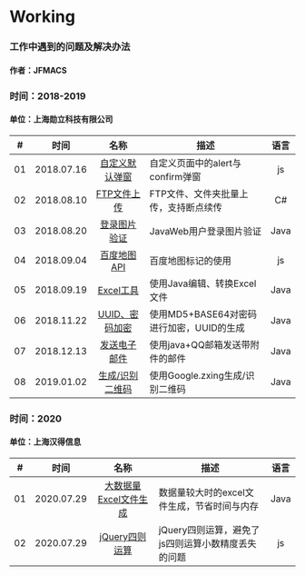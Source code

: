 # Working

### 工作中遇到的问题及解决办法
#### 作者：JFMACS

### 时间：2018-2019

#### 单位：上海勋立科技有限公司

|#|时间|名称|描述|语言|
|--|--------|:-------:|------|:---:|
|01|2018.07.16|[自定义默认弹窗](/2018-2019/PopUp)|自定义页面中的alert与confirm弹窗|js|
|02|2018.08.10|[FTP文件上传](/2018-2019/UploadFiles-FTP)|FTP文件、文件夹批量上传，支持断点续传|C#|
|03|2018.08.20|[登录图片验证](/2018-2019/ValidateCode)|JavaWeb用户登录图片验证|Java|
|04|2018.09.04|[百度地图API](/2018-2019/BaiduMap)|百度地图标记的使用|js|
|05|2018.09.19|[Excel工具](/2018-2019/ExcelUtil)|使用Java编辑、转换Excel文件|Java|
|06|2018.11.22|[UUID、密码加密](/2018-2019/Md5AndBase64.java)|使用MD5+BASE64对密码进行加密，UUID的生成|Java|
|07|2018.12.13|[发送电子邮件](/2018-2019/SendEmail.java)|使用java+QQ邮箱发送带附件的邮件|Java|
|08|2019.01.02|[生成/识别二维码](/2018-2019/QrCodeCreateUtil.java)|使用Google.zxing生成/识别二维码|Java|

### 时间：2020

#### 单位：上海汉得信息

|#|时间|名称|描述|语言|
|--|--------|:-------:|------|:---:|
|01|2020.07.29|[大数据量Excel文件生成](/2020/Solution.java)|数据量较大时的excel文件生成，节省时间与内存|Java|
|02|2020.07.29|[jQuery四则运算](/2020/calculate.js)|jQuery四则运算，避免了js四则运算小数精度丢失的问题|js|

